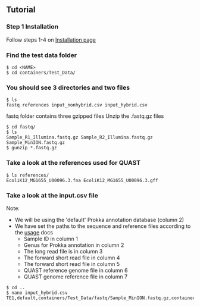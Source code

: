 Tutorial
--------

### Step 1 Installation
Follow steps 1-4 on [Installation page](https://github.com/BioRRW/Mixtisque/blob/master/docs/installation.md)

### Find the test data folder
```
$ cd <NAME> 
$ cd containers/Test_Data/
```
### You should see 3 directories and two files
```
$ ls
fastq references input_nonhybrid.csv input_hybrid.csv
```
fastq folder contains three gzipped files
Unzip the .fastq.gz files
```
$ cd fastq/
$ ls
Sample_R1_Illumina.fastq.gz Sample_R2_Illumina.fastq.gz Sample_MinION.fastq.gz
$ gunzip *.fastq.gz
```
### Take a look at the references used for QUAST
```
$ ls references/
EcoliK12_MG1655_U00096.3.fna EcoliK12_MG1655_U00096.3.gff 
```

### Take a look at the input.csv file
Note:
- We will be using the 'default' Prokka annotation database (column 2)
- We have set the paths to the sequence and reference files according to the [usage](https://github.com/BioRRW/Mixtisque/blob/master/docs/usage.md) docs
  - Sample ID in column 1
  - Genus for Prokka annotation in column 2
  - The long read file is in column 3
  - The forward short read file in column 4
  - The forward short read file in column 5
  - QUAST reference genome file in column 6
  - QUAST genome reference file in column 7 
```
$ cd ..
$ nano input_hybrid.csv
TE1,default,containers/Test_Data/fastq/Sample_MinION.fastq.gz,containers/Test_Data/fastq/Sample_R1_Illumina.fastq.gz,containers/Test_Data/fastq/Sample_R2_Illumina.fastq.gz,containers/Test_Data/references/Ecoli/EcoliK12_MG1655_U00096.3.fna,containers/Test_Data/references/Ecoli/EcoliK12_MG1655_U00096.3.gff
```

```
